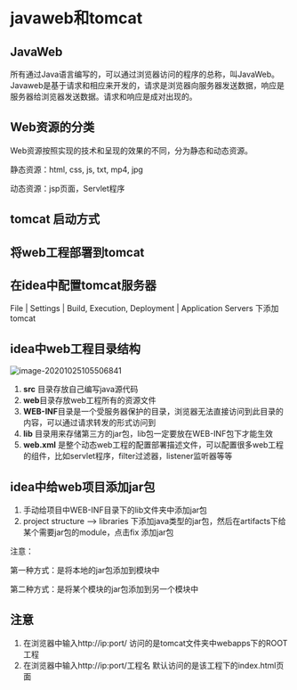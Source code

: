 # javaweb和tomcat

## JavaWeb

所有通过Java语言编写的，可以通过浏览器访问的程序的总称，叫JavaWeb。Javaweb是基于请求和相应来开发的，请求是浏览器向服务器发送数据，响应是服务器给浏览器发送数据。请求和响应是成对出现的。

## Web资源的分类

Web资源按照实现的技术和呈现的效果的不同，分为静态和动态资源。

静态资源：html, css, js, txt, mp4, jpg

动态资源：jsp页面，Servlet程序

## tomcat 启动方式

## 将web工程部署到tomcat

## 在idea中配置tomcat服务器

File | Settings | Build, Execution, Deployment | Application Servers 下添加tomcat

## idea中web工程目录结构

![image-20201025105506841](C:\Users\xpty\AppData\Roaming\Typora\typora-user-images\image-20201025105506841.png)

1. **src** 目录存放自己编写java源代码
2. **web**目录存放web工程所有的资源文件
3. **WEB-INF**目录是一个受服务器保护的目录，浏览器无法直接访问到此目录的内容，可以通过请求转发的形式访问到
4. **lib** 目录用来存储第三方的jar包，lib包一定要放在WEB-INF包下才能生效
5. **web.xml** 是整个动态web工程的配置部署描述文件，可以配置很多web工程的组件，比如servlet程序，filter过滤器，listener监听器等等

## idea中给web项目添加jar包

1. 手动给项目中WEB-INF目录下的lib文件夹中添加jar包
2. project structure --> libraries 下添加java类型的jar包，然后在artifacts下给某个需要jar包的module，点击fix 添加jar包

注意：

第一种方式：是将本地的jar包添加到模块中

第二种方式：是将某个模块的jar包添加到另一个模块中

## 注意

1. 在浏览器中输入http://ip:port/   访问的是tomcat文件夹中webapps下的ROOT工程
2. 在浏览器中输入http://ip:port/工程名   默认访问的是该工程下的index.html页面